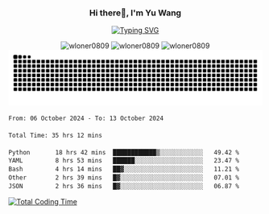 <h3 align="center">Hi there👋, I'm Yu Wang</h1>

<p align="center"><a href="https://git.io/typing-svg"><img src="https://readme-typing-svg.demolab.com?font=Alex+Brush&size=18&pause=1000&color=716A50&background=6F66FF00&center=true&vCenter=true&width=435&lines=To+love+oneself+is+the+beginning+of+a+lifelong+romance.+%E2%80%94+Oscar+Wilde" alt="Typing SVG" /></a></p>


<p align="center">
 <img src="https://github-readme-stats.vercel.app/api/top-langs?username=wloner0809&show_icons=true&locale=en&layout=compact" alt="wloner0809" height=120 />
 <img src="https://github-readme-stats.vercel.app/api?username=wloner0809&show_icons=true&locale=en" alt="wloner0809" height=120 />
 <img src="https://github-readme-streak-stats.herokuapp.com/?user=wloner0809&" alt="wloner0809" height=120 />
 <img src="https://github.com/Wloner0809/Wloner0809/blob/output/github-contribution-grid-snake.svg">
</p>
 
<!--START_SECTION:waka-->

```txt
From: 06 October 2024 - To: 13 October 2024

Total Time: 35 hrs 12 mins

Python       18 hrs 42 mins  ████████████▒░░░░░░░░░░░░   49.42 %
YAML         8 hrs 53 mins   ██████░░░░░░░░░░░░░░░░░░░   23.47 %
Bash         4 hrs 14 mins   ██▓░░░░░░░░░░░░░░░░░░░░░░   11.21 %
Other        2 hrs 39 mins   █▓░░░░░░░░░░░░░░░░░░░░░░░   07.01 %
JSON         2 hrs 36 mins   █▓░░░░░░░░░░░░░░░░░░░░░░░   06.87 %
```

<!--END_SECTION:waka-->

[![Total Coding Time](https://wakatime.com/badge/user/3b010e91-e8bb-445f-9eac-c8ab5bc30cb6.svg)](https://wakatime.com/@3b010e91-e8bb-445f-9eac-c8ab5bc30cb6)
